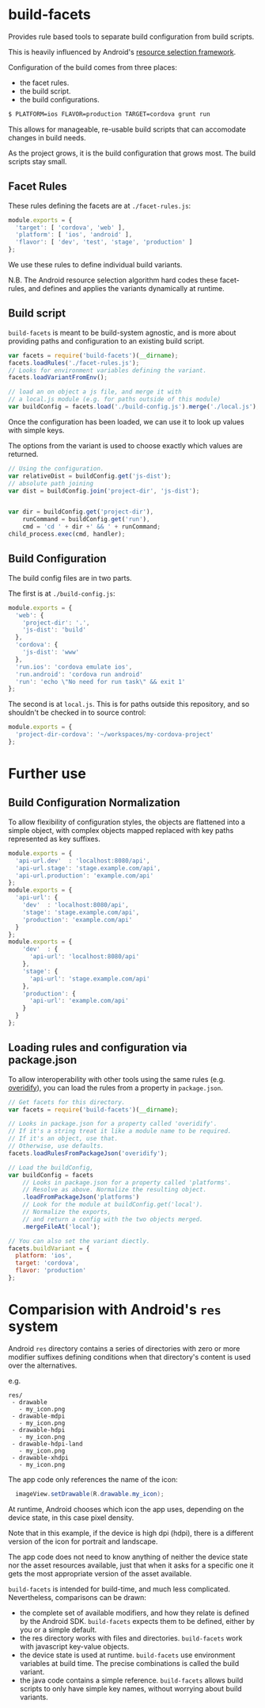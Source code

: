 build-facets
============

Provides rule based tools to separate build configuration from build scripts. 

This is heavily influenced by Android's [resource selection framework](http://developer.android.com/guide/topics/resources/overview.html).

Configuration of the build comes from three places:

 - the facet rules.
 - the build script.
 - the build configurations.

```sh
$ PLATFORM=ios FLAVOR=production TARGET=cordova grunt run
```

This allows for manageable, re-usable build scripts that can accomodate changes in build needs.

As the project grows, it is the build configuration that grows most. The build scripts stay small. 

Facet Rules
-----------
These rules defining the facets are at `./facet-rules.js`:
```javascript
module.exports = {
  'target': [ 'cordova', 'web' ],
  'platform': [ 'ios', 'android' ],
  'flavor': [ 'dev', 'test', 'stage', 'production' ]
};
```

We use these rules to define individual build variants.

N.B. The Android resource selection algorithm hard codes these facet-rules, and defines and applies the variants dynamically at runtime.


Build script
------------
`build-facets` is meant to be build-system agnostic, and is more about providing paths and configuration to an existing build script.
```javascript
var facets = require('build-facets')(__dirname);
facets.loadRules('./facet-rules.js');
// Looks for environment variables defining the variant.
facets.loadVariantFromEnv();

// load an on object a js file, and merge it with 
// a local.js module (e.g. for paths outside of this module)
var buildConfig = facets.load('./build-config.js').merge('./local.js');
```

Once the configuration has been loaded, we can use it to look up values with simple keys.

The options from the variant is used to choose exactly which values are returned.

```javascript
// Using the configuration.
var relativeDist = buildConfig.get('js-dist');
// absolute path joining  
var dist = buildConfig.join('project-dir', 'js-dist');


var dir = buildConfig.get('project-dir'),
    runCommand = buildConfig.get('run'),
    cmd = 'cd ' + dir +' && ' + runCommand;
child_process.exec(cmd, handler);
```

Build Configuration
-------------------
The build config files are in two parts.

The first is at `./build-config.js`:
```javascript
module.exports = {
  'web': {
    'project-dir': '.',
    'js-dist': 'build'
  },
  'cordova': {
    'js-dist': 'www'
  },
  'run.ios': 'cordova emulate ios',
  'run.android': 'cordova run android'
  'run': 'echo \"No need for run task\" && exit 1'
};
```

The second is at `local.js`. This is for paths outside this repository, and so shouldn't be checked in to source control:
```javascript
module.exports = {
  'project-dir-cordova': '~/workspaces/my-cordova-project'
};
```

Further use
===========


Build Configuration Normalization
---------------------------------
To allow flexibility of configuration styles, the objects are flattened into a simple object, with complex objects mapped replaced with key paths represented as key suffixes.

```javascript
module.exports = {
  'api-url.dev'  : 'localhost:8080/api',
  'api-url.stage': 'stage.example.com/api',
  'api-url.production': 'example.com/api'
};
module.exports = {
  'api-url': {
    'dev'  : 'localhost:8080/api',
    'stage': 'stage.example.com/api',
    'production': 'example.com/api'
  }
};
module.exports = {
    'dev'  : { 
      'api-url': 'localhost:8080/api' 
    },
    'stage': { 
      'api-url': 'stage.example.com/api' 
    },
    'production': { 
      'api-url': 'example.com/api' 
    }
  }
};
```


Loading rules and configuration via package.json
-----------------------------------------
To allow interoperability with other tools using the same rules (e.g. [overidify](https://github.com/jhugman/overidify)), you can load the rules 
from a property in `package.json`.

```javascript
// Get facets for this directory.
var facets = require('build-facets')(__dirname);

// Looks in package.json for a property called 'overidify'.
// If it's a string treat it like a module name to be required.
// If it's an object, use that.
// Otherwise, use defaults.
facets.loadRulesFromPackageJson('overidify');

// Load the buildConfig,
var buildConfig = facets
    // Looks in package.json for a property called 'platforms'.
    // Resolve as above. Normalize the resulting object.
    .loadFromPackageJson('platforms')
    // Look for the module at buildConfig.get('local').
    // Normalize the exports, 
    // and return a config with the two objects merged.
    .mergeFileAt('local');

// You can also set the variant diectly.
facets.buildVariant = {
  platform: 'ios',
  target: 'cordova',
  flavor: 'production'
};
```

Comparision with Android's `res` system
===================================
Android `res` directory contains a series of directories with zero or more modifier suffixes defining conditions when that directory's content is used over the alternatives.

e.g.
```
res/
 - drawable
   - my_icon.png
 - drawable-mdpi
   - my_icon.png
 - drawable-hdpi
   - my_icon.png
 - drawable-hdpi-land
   - my_icon.png
 - drawable-xhdpi
   - my_icon.png
```

The app code only references the name of the icon:
```java
  imageView.setDrawable(R.drawable.my_icon);
```

At runtime, Android chooses which icon the app uses, depending on the device state, in this case pixel density.

Note that in this example, if the device is high dpi (hdpi), there is a different version of the icon for portrait and landscape.

The app code does not need to know anything of neither the device state nor the asset resources available, just that when it asks for a specific one it gets the most appropriate version of the asset available.

`build-facets` is intended for build-time, and much less complicated. Nevertheless, comparisons can be drawn:

 - the complete set of available modifiers, and how they relate is defined by the Android SDK. `build-facets` expects them to be defined, either by you or a simple default.
 - the res directory works with files and directories. `build-facets` work with javascript key-value objects.
 - the device state is used at runtime. `build-facets` use environment variables at build time. The precise combinations is called the build variant.
 - the java code contains a simple reference. `build-facets` allows build scripts to only have simple key names, without worrying about build variants.
